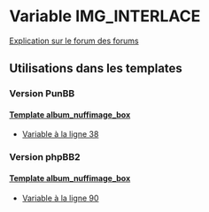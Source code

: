 # Variable IMG_INTERLACE
[Explication sur le forum des forums](http://forum.forumactif.com/t294113-listing-des-variables#IMG_INTERLACE)

## Utilisations dans les templates

### Version PunBB

#### [Template album_nuffimage_box](punbb/album_nuffimage_box.md)
* [Variable à la ligne 38](../punbb/album_nuffimage_box.tpl#L38)

### Version phpBB2

#### [Template album_nuffimage_box](subsilver/album_nuffimage_box.md)
* [Variable à la ligne 90](../subsilver/album_nuffimage_box.tpl#L90)
